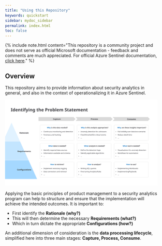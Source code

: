 ```yaml
---
title: "Using this Repository"
keywords: quickstart
sidebar: mydoc_sidebar
permalink: index.html
toc: false
---
```


{% include note.html content="This repository is a community project and does not serve as official Microsoft documentation - feedback and comments are much appreciated. For official Azure Sentinel documentation, <a alt='Azure Sentinel Documentation' href='https://docs.microsoft.com/en-us/azure/sentinel/'>click here</a>." %}

## Overview
This repository aims to provide information about security analytics in general, and also in the context of operationalizing it in Azure Sentinel. 

![alt text](https://github.com/ko-sharon/AzSentinel/blob/gh-pages/images/frameworks/ProblemStatement.svg?raw=true)

Applying the basic principles of product management to a security analytics program can help to structure and ensure that the implementation will achieve the intended outcomes. It is important to:

* First identify the <b>Rationale (why?)</b>
* This will then determine the necessary <b>Requirements (what?)</b> 
* Which in turn dictate the appropriate <b>Configurations (how?)</b>

An additional dimension of consideration is the <b>data processing lifecycle</b>, simplified here into three main stages: <b>Capture, Process, Consume</b>.
